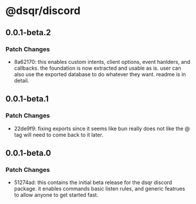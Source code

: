 # @dsqr/discord

## 0.0.1-beta.2

### Patch Changes

- 8a62170: this enables custom intents, client options, event hanlders, and callbacks. the foundation is now extracted and usable as is. user can also use the exported database to do whatever they want. readme is in detail.

## 0.0.1-beta.1

### Patch Changes

- 22de9f9: fixing exports since it seems like bun really does not like the @ tag will need to come back to it later.

## 0.0.1-beta.0

### Patch Changes

- 51274ad: this contains the initial beta release for the dsqr discord package. it enables commands basic listen rules, and generic featrues to allow anyone to get started fast.
